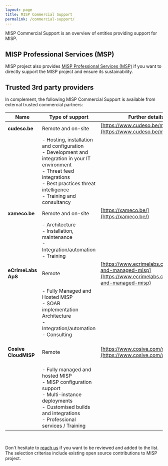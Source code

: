 ```yaml
---
layout: page
title: MISP Commercial Support
permalink: /commercial-support/
---
```


MISP Commercial Support is an overview of entities providing support for MISP.

## MISP Professional Services (MSP)
MISP project also provides [MISP Professional Services (MSP)](/professional-services/) if you want to directly support the MISP project and ensure its sustainability.

## Trusted 3rd party providers
In complement, the following MISP Commercial Support is available from external trusted commercial partners:

| Name   | Type of support | Further details  | Region |
|---|---|---|---|
| **cudeso.be**  | Remote and on-site | [https://www.cudeso.be/misp.html](https://www.cudeso.be/misp.html) | Europe |
|            | - Hosting, installation and configuration <br /> - Development and integration in your IT environment <br /> - Threat feed integrations <br /> - Best practices threat intelligence <br /> - Training and consultancy |   | |
| **xameco.be** | Remote and on-site | [https://xameco.be/](https://xameco.be/) | Europe |
|               | - Architecture <br />- Installation, maintenance<br />- Integration/automation<br />- Training | | |
| **eCrimeLabs ApS** | Remote | [https://www.ecrimelabs.com/hosted-and-managed-misp](https://www.ecrimelabs.com/hosted-and-managed-misp) | Europe |
|               | - Fully Managed and Hosted MISP<br />- SOAR implementation Architecture <br />- Integration/automation<br />- Consulting | | |
| **Cosive CloudMISP** | Remote | [https://www.cosive.com/cloud-misp](https://www.cosive.com/cloud-misp) | Australia / NZ / Asia Pacific |
|               | - Fully managed and hosted MISP<br/>- MISP configuration support<br/>- Multi-instance deployments<br/>- Customised builds and integrations<br/>- Professional services / Training | | |
<br/>

Don't hesitate to [reach us](/support) if you want to be reviewed and added to the list. The selection criterias include existing open source contributions to MISP project.

